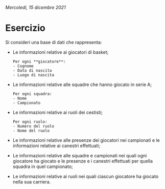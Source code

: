 *Mercoledì, 15 dicembre 2021*

# Esercizio

Si consideri una base di dati che rappresenta:
- Le informazioni relative ai giocatori di basket;

    ```
    Per ogni **giocatore**:
    - Cognome
    - Data di nascita
    - Luogo di nascita
    ```

- Le informazioni relative alle squadre che hanno giocato in serie A;

    ```
    Per ogni squadra:
    - Nome
    - Campionato
    ```

- Le informazioni relative ai ruoli dei cestisti;
  
    ```
    Per ogni ruolo:
    - Numero del ruolo
    - Nome del ruolo
    ```

- Le informazioni relative alle presenze dei giocatori nei campionati e le informazioni relative ai canestri effettuati;
- Le informazioni relative alle squadre e campionati nei quali ogni giocatore ha giocato e le presenze e i canestri effettuati per quella squadra in quel campionato;
- Le informazioni relative ai ruoli nei quali ciascun giocatore ha giocato nella sua carriera.